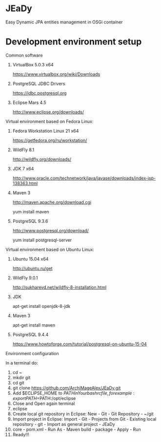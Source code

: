 # JEaDy
Easy Dynamic JPA entities management in OSGi container

# Development environment setup

Common software

1. VirtualBox 5.0.3 x64

   https://www.virtualbox.org/wiki/Downloads

2. PostgreSQL JDBC Drivers

   https://jdbc.postgresql.org

3. Eclipse Mars 4.5
   
   http://www.eclipse.org/downloads/

Virtual environment based on Fedora Linux:

1. Fedora Workstation Linux 21 x64

   https://getfedora.org/ru/workstation/

2. WildFly 8.1

   http://wildfly.org/downloads/

3. JDK 7 x64

   http://www.oracle.com/technetwork/java/javase/downloads/index-jsp-138363.html

4. Maven 3

   http://maven.apache.org/download.cgi

   yum install maven

5. PostgreSQL 9.3.6

   http://www.postgresql.org/download/

   yum install postgresql-server

Virtual environment based on Ubuntu Linux:

1. Ubuntu 15.04 x64

   http://ubuntu.ru/get
   
2. WildFly 9.0.1
   
   http://sukharevd.net/wildfly-8-installation.html

3. JDK

   apt-get install openjdk-8-jdk

4. Maven 3

   apt-get install maven

5. PostgreSQL 9.4.4

   https://www.howtoforge.com/tutorial/postgresql-on-ubuntu-15-04

Environment configuration

In a terminal do:
1. cd ~
2. mkdir git
3. cd git
4. git clone https://github.com/ArchiMageAlex/JEaDy.git
5. Add $ECLIPSE_HOME to $PATH in  Your bashrc file, for example: export PATH=$PATH:/opt/eclipse
6. Close and Open again terminal
7. eclipse
8. Create local git repository in Eclipse: New - Git - Git Repository - ~/git
9. Import project in Eclipse: Import - Git - Projects from Git - Existing local repository - git - Import as general project - JEaDy
10. core - pom.xml - Run As - Maven build - package - Apply - Run
11. Ready!!!
